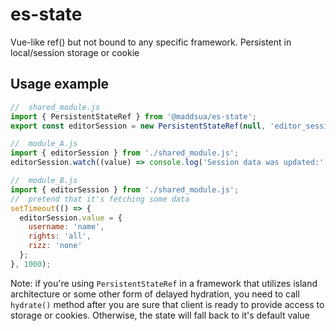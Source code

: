 # es-state

Vue-like ref() but not bound to any specific framework. Persistent in local/session storage or cookie

## Usage example

```javascript
//  shared_module.js
import { PersistentStateRef } from '@maddsua/es-state';
export const editorSession = new PersistentStateRef(null, 'editor_session_data');
```

```javascript
//  module_A.js
import { editorSession } from './shared_module.js';
editorSession.watch((value) => console.log('Session data was updated:', value));
```


```javascript
//  module_B.js
import { editorSession } from './shared_module.js';
//  pretend that it's fetching some data
setTimeout(() => {
  editorSession.value = {
    username: 'name',
    rights: 'all',
    rizz: 'none'
  };
}, 1000);
```

Note: if you're using `PersistentStateRef` in a framework that utilizes island architecture or some other form of delayed hydration, you need to call `hydrate()` method after you are sure that client is ready to provide access to storage or cookies.
Otherwise, the state will fall back to it's default value
